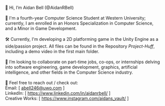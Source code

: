 👋 Hi, I’m Aidan Bell (@AidanRBell)\
\
📕 I'm a fourth-year Computer Science Student at Western University; currently, I am enrolled in an Honors Specialization in Computer Science, and a Minor in Game Development.\
\
🛠 Currently, I'm developing a 2D platforming game in the Unity Engine as a side/passion project. All files can be found in the Repository *Project-Huff*, including a demo video in the first main folder.\
\
👥 I’m looking to collaborate on part-time jobs, co-ops, or internships delving into  software engineering, game development, graphics, artificial intelligence, and other fields in the Computer Science industry.\
\
💬 Feel free to reach out / check out:\
    Email: [ abell246@uwo.com ]\
    LinkedIn: [ https://www.linkedin.com/in/aidanrbell/ ]\
    Creative Works: [ https://www.instagram.com/aidans_vault/ ]

